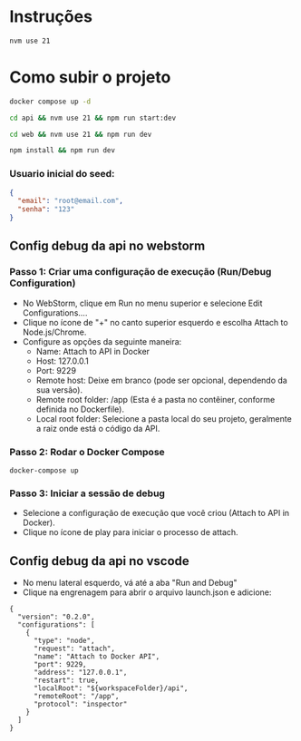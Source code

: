 # Instruções

```bash
nvm use 21
```

# Como subir o projeto

```bash
docker compose up -d
```
```bash
cd api && nvm use 21 && npm run start:dev
```
```bash
cd web && nvm use 21 && npm run dev

npm install && npm run dev

```

### Usuario  inicial do seed:

```json
{
  "email": "root@email.com",
  "senha": "123"
}

```

## Config debug da api no webstorm
### Passo 1: Criar uma configuração de execução (Run/Debug Configuration)
* No WebStorm, clique em Run no menu superior e selecione Edit Configurations....
* Clique no ícone de "+" no canto superior esquerdo e escolha Attach to Node.js/Chrome.
* Configure as opções da seguinte maneira:
  * Name: Attach to API in Docker
  * Host: 127.0.0.1
  * Port: 9229
  * Remote host: Deixe em branco (pode ser opcional, dependendo da sua versão).
  * Remote root folder: /app (Esta é a pasta no contêiner, conforme definida no Dockerfile).
  * Local root folder: Selecione a pasta local do seu projeto, geralmente a raiz onde está o código da API.
### Passo 2: Rodar o Docker Compose
```
docker-compose up
```
### Passo 3: Iniciar a sessão de debug
* Selecione a configuração de execução que você criou (Attach to API in Docker).
* Clique no ícone de play para iniciar o processo de attach.

## Config debug da api no vscode
* No menu lateral esquerdo, vá até a aba "Run and Debug"
* Clique na engrenagem para abrir o arquivo launch.json e adicione:
```
{
  "version": "0.2.0",
  "configurations": [
    {
      "type": "node",
      "request": "attach",
      "name": "Attach to Docker API",
      "port": 9229,
      "address": "127.0.0.1",
      "restart": true,
      "localRoot": "${workspaceFolder}/api",
      "remoteRoot": "/app",
      "protocol": "inspector"
    }
  ]
}

```